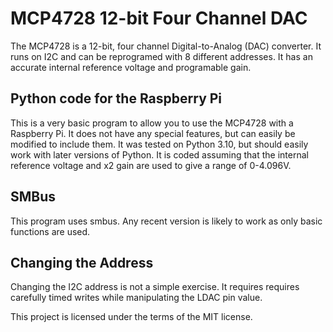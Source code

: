 # MCP4728 12-bit Four Channel DAC
The MCP4728 is a 12-bit, four channel Digital-to-Analog (DAC) converter.  It runs on I2C and can be reprogramed with 8 different addresses.  It has an accurate internal reference voltage and programable gain.  

## Python code for the Raspberry Pi
This is a very basic program to allow you to use the MCP4728 with a Raspberry Pi. It does not have any special features, but can easily be modified to include them.  It was tested on Python 3.10, but should easily work with later versions of Python.  It is coded assuming that the internal reference voltage and x2 gain are used to give a range of 0-4.096V.

## SMBus
This program uses smbus.  Any recent version is likely to work as only basic functions are used.  

## Changing the Address
Changing the I2C address is not a simple exercise.  It requires requires carefully timed writes while manipulating the LDAC pin value.  

This project is licensed under the terms of the MIT license.
